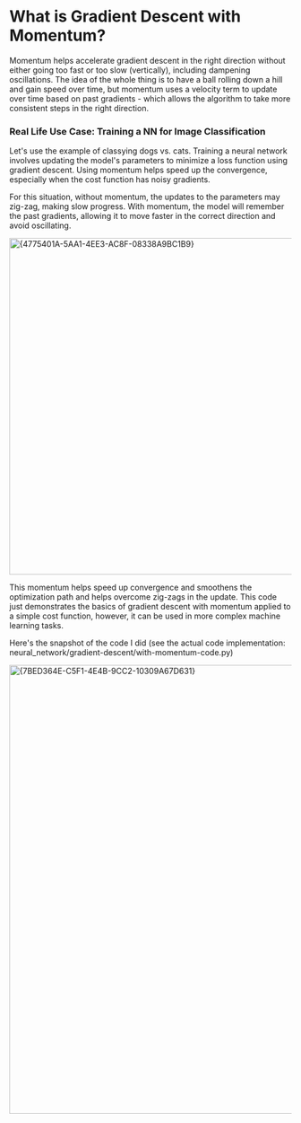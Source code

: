 # What is Gradient Descent with Momentum? 

Momentum helps accelerate gradient descent in the right direction without either going too fast or too slow (vertically), including dampening oscillations. The idea of the whole thing is to have a ball rolling down a hill and gain speed over time, but momentum uses a velocity term to update over time based on past gradients - which allows the algorithm to take more consistent steps in the right direction. 

### Real Life Use Case: Training a NN for Image Classification

Let's use the example of classying dogs vs. cats. Training a neural network involves updating the model's parameters to minimize a loss function using gradient descent. Using momentum helps speed up the convergence, especially when the cost function has noisy gradients. 

For this situation, without momentum, the updates to the parameters may zig-zag, making slow progress. With momentum, the model will remember the past gradients, allowing it to move faster in the correct direction and avoid oscillating. 

<img width="600" alt="{4775401A-5AA1-4EE3-AC8F-08338A9BC1B9}" src="https://github.com/user-attachments/assets/c48c02c9-96fa-49a0-bfab-f164e644806e" />

This momentum helps speed up convergence and smoothens the optimization path and helps overcome zig-zags in the update. This code just demonstrates the basics of gradient descent with momentum applied to a simple cost function, however, it can be used in more complex machine learning tasks. 

Here's the snapshot of the code I did (see the actual code implementation: neural_network/gradient-descent/with-momentum-code.py)

<img width="800" alt="{7BED364E-C5F1-4E4B-9CC2-10309A67D631}" src="https://github.com/user-attachments/assets/2ceb6bcd-4471-4611-8fd9-7a6598f63d60" />
